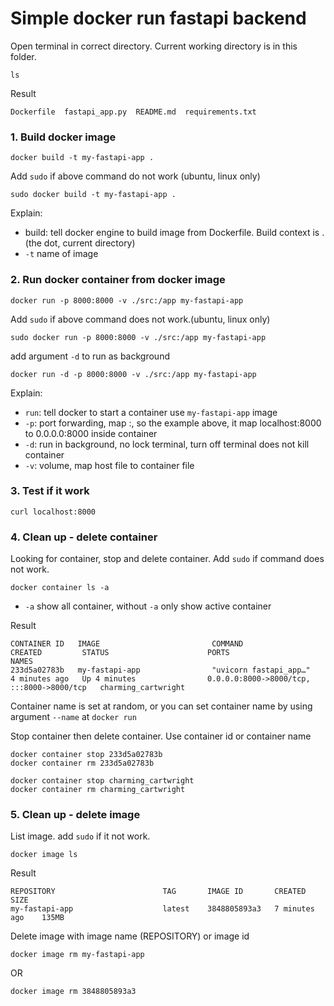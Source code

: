 # Simple docker run fastapi backend

Open terminal in correct directory. Current working directory is in this folder. 

```
ls
```
Result 
```
Dockerfile  fastapi_app.py  README.md  requirements.txt
```

### 1. Build docker image 
```
docker build -t my-fastapi-app .
```
Add `sudo` if above command do not work (ubuntu, linux only)
```
sudo docker build -t my-fastapi-app .
```

Explain:

- build: tell docker engine to build image from Dockerfile. Build context is . (the dot, current directory)
- `-t` name of image 

### 2. Run docker container from docker image 

```
docker run -p 8000:8000 -v ./src:/app my-fastapi-app
```
Add `sudo` if above command does not work.(ubuntu, linux only)
```
sudo docker run -p 8000:8000 -v ./src:/app my-fastapi-app
```

add argument `-d` to run as background 

```
docker run -d -p 8000:8000 -v ./src:/app my-fastapi-app
```


Explain: 
- `run`: tell docker to start a container use `my-fastapi-app` image 
- `-p`: port forwarding, map <host-pc-port>:<container-port>, so the example above, it map localhost:8000 to 0.0.0.0:8000 inside container
- `-d`: run in background, no lock terminal, turn off terminal does not kill container 
- `-v`: volume, map host file to container file

### 3. Test if it work 

```
curl localhost:8000
```


### 4. Clean up - delete container

Looking for container, stop and delete container. Add `sudo` if command does not work.

```
docker container ls -a 
```

- `-a` show all container, without `-a` only show active container

Result 
```
CONTAINER ID   IMAGE                         COMMAND                  CREATED         STATUS                      PORTS                                       NAMES
233d5a02783b   my-fastapi-app                "uvicorn fastapi_app…"   4 minutes ago   Up 4 minutes                0.0.0.0:8000->8000/tcp, :::8000->8000/tcp   charming_cartwright
```

Container name is set at random, or you can set container name by using argument `--name` at `docker run`

Stop container then delete container. Use container id or container name 

```
docker container stop 233d5a02783b
docker container rm 233d5a02783b
```

```
docker container stop charming_cartwright
docker container rm charming_cartwright
```

### 5. Clean up - delete image

List image. add `sudo` if it not work. 

```
docker image ls
```
Result
```
REPOSITORY                        TAG       IMAGE ID       CREATED          SIZE
my-fastapi-app                    latest    3848805893a3   7 minutes ago    135MB
```

Delete image with image name (REPOSITORY) or image id
```
docker image rm my-fastapi-app
```
OR
```
docker image rm 3848805893a3
```